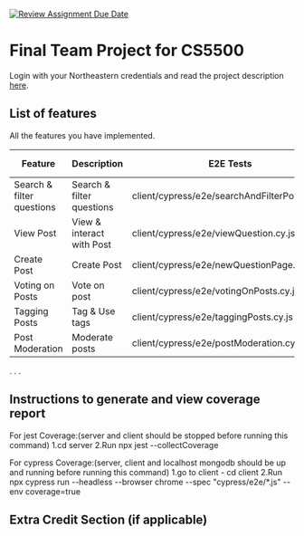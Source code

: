 [![Review Assignment Due Date](https://classroom.github.com/assets/deadline-readme-button-24ddc0f5d75046c5622901739e7c5dd533143b0c8e959d652212380cedb1ea36.svg)](https://classroom.github.com/a/37vDen4S)

# Final Team Project for CS5500

Login with your Northeastern credentials and read the project description [here](https://northeastern-my.sharepoint.com/:w:/g/personal/j_mitra_northeastern_edu/ETUqq9jqZolOr0U4v-gexHkBbCTAoYgTx7cUc34ds2wrTA?e=URQpeI).

## List of features

All the features you have implemented.

| Feature                   | Description               | E2E Tests                                     | Component Tests | Jest Tests   |
| ------------------------- | ------------------------- | --------------------------------------------- | --------------- | ------------ |
| Search & filter questions | Search & filter questions | client/cypress/e2e/searchAndFilterPosts.cy.js | path/to/test    | server/tests/question.test.js |
| View Post                 | View & interact with Post | client/cypress/e2e/viewQuestion.cy.js         | path/to/test    | server/tests/newQuestion.test.js |
| Create Post               | Create Post               | client/cypress/e2e/newQuestionPage.cy.js      | path/to/test    | server/tests/newQuestion.test.js |
| Voting on Posts           | Vote on post              | client/cypress/e2e/votingOnPosts.cy.js        | path/to/test    | server/tests/newQuestion.test.js |
| Tagging Posts             | Tag & Use tags            | client/cypress/e2e/taggingPosts.cy.js         | path/to/test    | server/tests/tag.test.js |
| Post Moderation           | Moderate posts            | client/cypress/e2e/postModeration.cy.js       | path/to/test    | server/tests/newQuestion.test.js |

. . .

## Instructions to generate and view coverage report

For jest Coverage:(server and client should be stopped before running this command)
1.cd server 
2.Run npx jest --collectCoverage

For cypress Coverage:(server, client and localhost mongodb should be up and running before running this command)
1.go to client - cd client
2.Run npx cypress run --headless --browser chrome --spec "cypress/e2e/*.js" --env coverage=true
## Extra Credit Section (if applicable)

